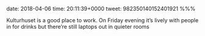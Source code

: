 date: 2018-04-06
time: 20:11:39+0000
tweet: 982350140152401921
%%%

Kulturhuset is a good place to work. On Friday evening it’s lively with people in for drinks but there’re still laptops out in quieter rooms
